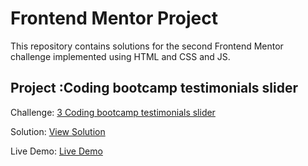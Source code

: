 # Frontend Mentor Project
This repository contains solutions for the second Frontend Mentor challenge implemented using HTML and CSS and JS.

## Project :Coding bootcamp testimonials slider

Challenge: [3 Coding bootcamp testimonials slider](https://www.frontendmentor.io/challenges/coding-bootcamp-testimonials-slider-4FNyLA8JL)

Solution: [View Solution](https://github.com/Eve-SatOrU/Challenge1/tree/main/coding-bootcamp-testimonials-slider)

Live Demo: [Live Demo](https:)
